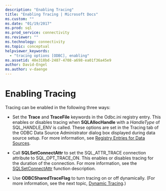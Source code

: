 ```yaml
---
description: "Enabling Tracing"
title: "Enabling Tracing | Microsoft Docs"
ms.custom: ""
ms.date: "01/19/2017"
ms.prod: sql
ms.prod_service: connectivity
ms.reviewer: ""
ms.technology: connectivity
ms.topic: conceptual
helpviewer_keywords: 
  - "tracing options [ODBC], enabling"
ms.assetid: 48e318bd-2487-4708-a698-ea01f36a45e9
author: David-Engel
ms.author: v-daenge
---
```

# Enabling Tracing
Tracing can be enabled in the following three ways:  
  
-   Set the **Trace** and **TraceFile** keywords in the Odbc.ini registry entry. This enables or disables tracing when **SQLAllocHandle** with a *HandleType* of SQL_HANDLE_ENV is called. These options are set in the Tracing tab of the ODBC Data Source Administrator dialog box displayed during data source setup. For more information, see [Registry Entries for Data Sources](../../../odbc/reference/install/registry-entries-for-data-sources.md).  
  
-   Call **SQLSetConnectAttr** to set the SQL_ATTR_TRACE connection attribute to SQL_OPT_TRACE_ON. This enables or disables tracing for the duration of the connection. For more information, see the [SQLSetConnectAttr](../../../odbc/reference/syntax/sqlsetconnectattr-function.md) function description.  
  
-   Use **ODBCSharedTraceFlag** to turn tracing on or off dynamically. (For more information, see the next topic, [Dynamic Tracing](../../../odbc/reference/develop-app/dynamic-tracing.md).)
